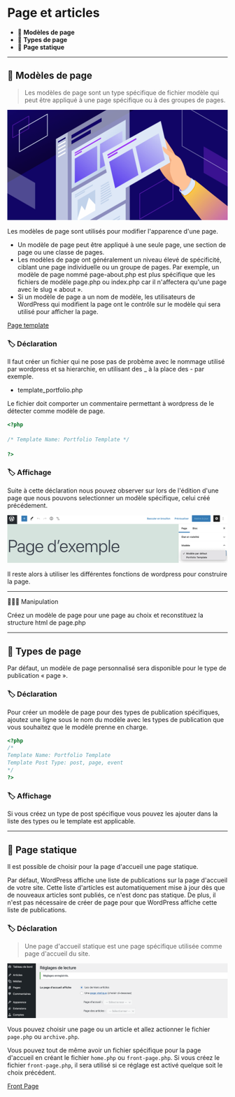 # Page et articles

* 🔖 **Modèles de page**
* 🔖 **Types de page**
* 🔖 **Page statique**

___

## 📑 Modèles de page

> Les modèles de page sont un type spécifique de fichier modèle qui peut être appliqué à une page spécifique ou à des groupes de pages.

![image](./resources/page-article.png)

Les modèles de page sont utilisés pour modifier l'apparence d'une page.

* Un modèle de page peut être appliqué à une seule page, une section de page ou une classe de pages.
* Les modèles de page ont généralement un niveau élevé de spécificité, ciblant une page individuelle ou un groupe de pages. Par exemple, un modèle de page nommé page-about.php est plus spécifique que les fichiers de modèle page.php ou index.php car il n'affectera qu'une page avec le slug « about ».
* Si un modèle de page a un nom de modèle, les utilisateurs de WordPress qui modifient la page ont le contrôle sur le modèle qui sera utilisé pour afficher la page.

[Page template](https://developer.wordpress.org/themes/template-files-section/page-template-files/)

### 🏷️ **Déclaration**

Il faut créer un fichier qui ne pose pas de probème avec le nommage utilisé par wordpress et sa hierarchie, en utilisant des _ à la place des - par exemple.

* template_portfolio.php

Le fichier doit comporter un commentaire permettant à wordpress de le détecter comme modèle de page.

```php
<?php 

/* Template Name: Portfolio Template */

?>
```

### 🏷️ **Affichage**

Suite à cette déclaration nous pouvez observer sur lors de l'édition d'une page que nous pouvons selectionner un modèle spécifique, celui créé précédement.

![image](./resources/model.png)

Il reste alors à utiliser les différentes fonctions de wordpress pour construire la page.

___

👨🏻‍💻 Manipulation

Créez un modèle de page pour une page au choix et reconstituez la structure html de page.php

___

## 📑 Types de page

Par défaut, un modèle de page personnalisé sera disponible pour le type de publication « page ».

### 🏷️ **Déclaration**

Pour créer un modèle de page pour des types de publication spécifiques, ajoutez une ligne sous le nom du modèle avec les types de publication que vous souhaitez que le modèle prenne en charge.

```php
<?php
/*
Template Name: Portfolio Template
Template Post Type: post, page, event
*/
?>
```

### 🏷️ **Affichage**

Si vous créez un type de post spécifique vous pouvez les ajouter dans la liste des types ou le template est applicable.

___

## 📑 Page statique

Il est possible de choisir pour la page d'accueil une page statique.


Par défaut, WordPress affiche une liste de publications sur la page d'accueil de votre site. Cette liste d'articles est automatiquement mise à jour dès que de nouveaux articles sont publiés, ce n'est donc pas statique. De plus, il n'est pas nécessaire de créer de page pour que WordPress affiche cette liste de publications.

### 🏷️ **Déclaration**

> Une page d'accueil statique est une page spécifique utilisée comme page d'accueil du site.

![image](./resources/static.png)

Vous pouvez choisir une page ou un article et allez actionner le fichier `page.php` ou `archive.php`.

Vous pouvez tout de même avoir un fichier spécifique pour la page d'accueil en créant le fichier `home.php` ou `front-page.php`. Si vous créez le fichier `front-page.php`, il sera utilisé si ce réglage est activé quelque soit le choix précédent.

[Front Page](https://bom.ciens.ucv.ve/dataset/data/20140924151121/#Creating_a_Static_Front_Page)
